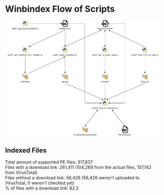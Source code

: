 # Winbindex Flow of Scripts

![winbindex-scripts-flow.png](winbindex-scripts-flow.png)

## Indexed Files

<!--FileStats-->
Total amount of supported PE files: 317,837  
Files with a download link: 261,411 (104,269 from the actual files, 157,142 from VirusTotal)  
Files without a download link: 56,426 (56,426 weren't uploaded to VirusTotal, 0 weren't checked yet)  
% of files with a download link: 82.2  
<!--/FileStats-->
